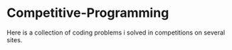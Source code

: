 # Competitive-Programming
Here is a collection of coding problems i solved in competitions on several sites.
